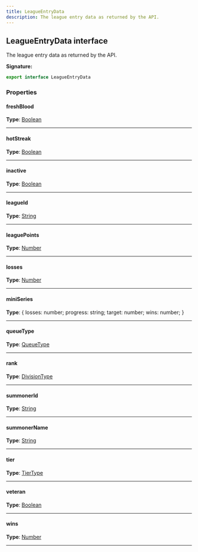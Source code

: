 ```yaml
---
title: LeagueEntryData
description: The league entry data as returned by the API.
---
```


## LeagueEntryData interface

The league entry data as returned by the API.

**Signature:**

```ts
export interface LeagueEntryData 
```

### Properties

#### freshBlood



**Type**: [Boolean](https://developer.mozilla.org/en-US/docs/Web/JavaScript/Reference/Global_Objects/Boolean)

---

#### hotStreak



**Type**: [Boolean](https://developer.mozilla.org/en-US/docs/Web/JavaScript/Reference/Global_Objects/Boolean)

---

#### inactive



**Type**: [Boolean](https://developer.mozilla.org/en-US/docs/Web/JavaScript/Reference/Global_Objects/Boolean)

---

#### leagueId



**Type**: [String](https://developer.mozilla.org/en-US/docs/Web/JavaScript/Reference/Global_Objects/String)

---

#### leaguePoints



**Type**: [Number](https://developer.mozilla.org/en-US/docs/Web/JavaScript/Reference/Global_Objects/Number)

---

#### losses



**Type**: [Number](https://developer.mozilla.org/en-US/docs/Web/JavaScript/Reference/Global_Objects/Number)

---

#### miniSeries



**Type**: {         losses: number;         progress: string;         target: number;         wins: number;     }

---

#### queueType



**Type**: [QueueType](/api/QueueType.md)

---

#### rank



**Type**: [DivisionType](/api/DivisionType.md)

---

#### summonerId



**Type**: [String](https://developer.mozilla.org/en-US/docs/Web/JavaScript/Reference/Global_Objects/String)

---

#### summonerName



**Type**: [String](https://developer.mozilla.org/en-US/docs/Web/JavaScript/Reference/Global_Objects/String)

---

#### tier



**Type**: [TierType](/api/TierType.md)

---

#### veteran



**Type**: [Boolean](https://developer.mozilla.org/en-US/docs/Web/JavaScript/Reference/Global_Objects/Boolean)

---

#### wins



**Type**: [Number](https://developer.mozilla.org/en-US/docs/Web/JavaScript/Reference/Global_Objects/Number)

---


